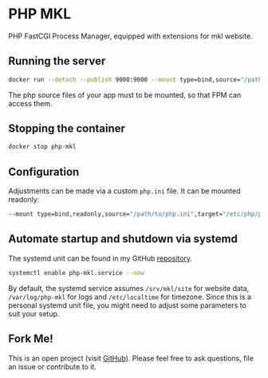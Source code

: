 # PHP MKL
PHP FastCGI Process Manager, equipped with extensions for mkl website.

## Running the server
```bash
docker run --detach --publish 9000:9000 --mount type=bind,source="/path/to/app",target="/path/to/app" --name php-mkl hetsh/php-mkl
```
The php source files of your app must to be mounted, so that FPM can access them.

## Stopping the container
```bash
docker stop php-mkl
```

## Configuration
Adjustments can be made via a custom `php.ini` file. It can be mounted readonly:
```bash
--mount type=bind,readonly,source="/path/to/php.ini",target="/etc/php/php.ini"
```

## Automate startup and shutdown via systemd
The systemd unit can be found in my GitHub [repository](https://github.com/Hetsh/docker-php-mkl).
```bash
systemctl enable php-mkl.service --now
```
By default, the systemd service assumes `/srv/mkl/site` for website data, `/var/log/php-mkl` for logs and `/etc/localtime` for timezone.
Since this is a personal systemd unit file, you might need to adjust some parameters to suit your setup.

## Fork Me!
This is an open project (visit [GitHub](https://github.com/Hetsh/docker-php-mkl)).
Please feel free to ask questions, file an issue or contribute to it.
